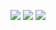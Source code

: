![](http://github-profile-summary-cards.vercel.app/api/cards/profile-details?username=kimdj2&theme=github_dark)
![](http://github-profile-summary-cards.vercel.app/api/cards/repos-per-language?username=kimdj2&theme=github_dark)
![](http://github-profile-summary-cards.vercel.app/api/cards/most-commit-language?username=kimdj2&theme=github_dark)


